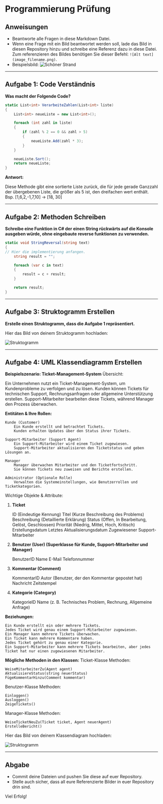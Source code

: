 # Programmierung Prüfung

## Anweisungen
- Beantworte alle Fragen in diese Markdown Datei.
- Wenn eine Frage mit ein Bild beantwortet werden soll, lade das Bild in diesen Repository hinzu und schreibe eine Referenz dazu in diese Datei. Zum referenzieren des Bildes benötigen Sie dieser Befehl: `![Alt text](image_filename.png)`.
- Beispielsbild:
![Schöner Strand](sampleImage.jpg)

---

## Aufgabe 1: Code Verständnis
**Was macht der Folgende Code?**

```csharp
static List<int> VerarbeiteZahlen(List<int> liste)
{
    List<int> neueListe = new List<int>();

    foreach (int zahl in liste)
    {
        if (zahl % 2 == 0 && zahl > 5)
        {
            neueListe.Add(zahl * 3);
        }
    }

    neueListe.Sort();
    return neueListe;
}
```

**Antwort:**

Diese Methode gibt eine sortierte Liste zurück, die für jede gerade Ganzzahl der übergebenen Liste, die 
größer als 5 ist, den dreifachen wert enthält. Bsp. [1,6,2,-1,7,10] -> [18, 30]

---

## Aufgabe 2: Methoden Schreiben
**Schreibe eine Funktion in C# der einen String rückwärts auf die Konsole ausgeben würde, ohne eingebaute reverse funktionen zu verwenden.**

```csharp
static void StringReversal(string text)
{
// Hier die implementierung anfangen.
    string result = "";

    foreach (var c in text)
    {
        result = c + result;
    }

    return result;
}
```

---

## Aufgabe 3: Struktogramm Erstellen
**Erstelle einen Struktogramm, dass die Aufgabe 1 repräsentiert.**

Hier das Bild von deinem Struktogramm hochladen:

![Struktogramm](struktogramm.png)

---

## Aufgabe 4: UML Klassendiagramm Erstellen
**Beispielszenario: Ticket-Management-System**
Übersicht:

Ein Unternehmen nutzt ein Ticket-Management-System, um Kundenprobleme zu verfolgen und zu lösen. Kunden können Tickets für technischen Support, Rechnungsanfragen oder allgemeine Unterstützung erstellen. Support-Mitarbeiter bearbeiten diese Tickets, während Manager den Prozess überwachen.

**Entitäten & Ihre Rollen:**

    Kunde (Customer)
        Ein Kunde erstellt und betrachtet Tickets.
        Kunden erhalten Updates über den Status ihrer Tickets.

    Support-Mitarbeiter (Support Agent)
        Ein Support-Mitarbeiter wird einem Ticket zugewiesen.
        Support-Mitarbeiter aktualisieren den Ticketstatus und geben Lösungen an.

    Manager
        Manager überwachen Mitarbeiter und den Ticketfortschritt.
        Sie können Tickets neu zuweisen und Berichte erstellen.

    Administrator (Optionale Rolle)
        Verwalten die Systemeinstellungen, wie Benutzerrollen und Ticketkategorien.

Wichtige Objekte & Attribute:
1. **Ticket**

    ID (Eindeutige Kennung)
    Titel (Kurze Beschreibung des Problems)
    Beschreibung (Detaillierte Erklärung)
    Status (Offen, In Bearbeitung, Gelöst, Geschlossen)
    Priorität (Niedrig, Mittel, Hoch, Kritisch)
    Erstellungsdatum
    Letztes Aktualisierungsdatum
    Zugewiesener Support-Mitarbeiter

2. **Benutzer (User) (Superklasse für Kunde, Support-Mitarbeiter und Manager)**

    BenutzerID
    Name
    E-Mail
    Telefonnummer

3. **Kommentar (Comment)**

    KommentarID
    Autor (Benutzer, der den Kommentar gepostet hat)
    Nachricht
    Zeitstempel

4. **Kategorie (Category)**

    KategorieID
    Name (z. B. Technisches Problem, Rechnung, Allgemeine Anfrage)

**Beziehungen:**

    Ein Kunde erstellt ein oder mehrere Tickets.
    Jedes Ticket wird genau einem Support-Mitarbeiter zugewiesen.
    Ein Manager kann mehrere Tickets überwachen.
    Ein Ticket kann mehrere Kommentare haben.
    Jedes Ticket gehört zu genau einer Kategorie.
    Ein Support-Mitarbeiter kann mehrere Tickets bearbeiten, aber jedes Ticket hat nur einen zugewiesenen Mitarbeiter.

**Mögliche Methoden in den Klassen:**
Ticket-Klasse Methoden:

    WeiseMitarbeiterZu(Agent agent)
    AktualisiereStatus(string neuerStatus)
    FügeKommentarHinzu(Comment kommentar)

Benutzer-Klasse Methoden:

    Einloggen()
    Ausloggen()
    ZeigeTickets()

Manager-Klasse Methoden:

    WeiseTicketNeuZu(Ticket ticket, Agent neuerAgent)
    ErstelleBericht()


Hier das Bild von deinem Klassendiagram hochladen:

![Struktogramm](Klassendiagramm.png)

---

## Abgabe
- Commit deine Dateien und pushen Sie diese auf euer Repository.
- Stelle auch sicher, dass all eure Referenzierte Bilder in euer Repository drin sind.

Viel Erfolg!
